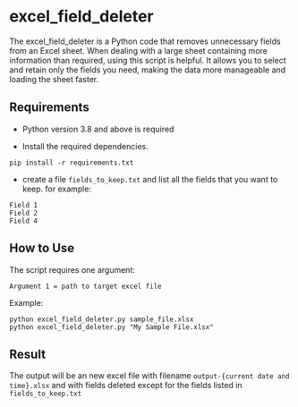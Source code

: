 # excel_field_deleter
The excel_field_deleter is a Python code that removes unnecessary fields from an Excel sheet. When dealing with a large sheet containing more information than required, using this script is helpful. It allows you to select and retain only the fields you need, making the data more manageable and loading the sheet faster.

## Requirements 

- Python version 3.8 and above is required

- Install the required dependencies.

`pip install -r requirements.txt`

- create a file `fields_to_keep.txt` and list all the fields that you want to keep. 
for example: 
```
Field 1
Field 2
Field 4
```

## How to Use

The script requires one argument: 

```Argument 1 = path to target excel file```

Example: 

```
python excel_field_deleter.py sample_file.xlsx
python excel_field_deleter.py "My Sample File.xlsx"
```

## Result

The output will be an new excel file with filename `output-{current date and time}.xlsx` and with fields deleted except for the fields listed in `fields_to_keep.txt`

